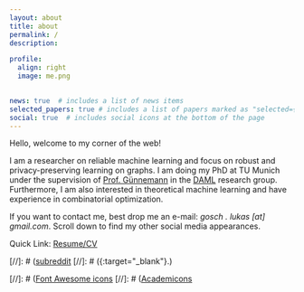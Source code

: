 ```yaml
---
layout: about
title: about
permalink: /
description: 

profile:
  align: right
  image: me.png
    

news: true  # includes a list of news items
selected_papers: true # includes a list of papers marked as "selected={true}"
social: true  # includes social icons at the bottom of the page
---
```


Hello, welcome to my corner of the web! 

I am a researcher on reliable machine learning and focus on robust and privacy-preserving learning on graphs. I am doing my PhD at TU Munich under the supervision of [Prof. Günnemann](https://www.in.tum.de/daml/team/guennemann/) in the [DAML](https://www.in.tum.de/daml/startseite/) research group. Furthermore, I am also interested in theoretical machine learning and have experience in combinatorial optimization. 

If you want to contact me, best drop me an e-mail: *gosch . lukas [at] gmail.com*. Scroll down to find my other social media appearances.

Quick Link: <a href="/assets/pdf/CV.pdf">Resume/CV</a> 

[//]: # ([subreddit](http://reddit.com)
[//]: # ({:target="\_blank"}.) 

[//]: # ([Font Awesome icons](http://fortawesome.github.io/Font-Awesome/)
[//]: # ([Academicons](https://jpswalsh.github.io/academicons/)
